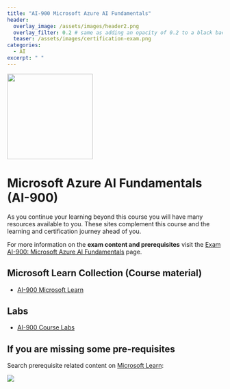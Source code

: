 ```yaml
---
title: "AI-900 Microsoft Azure AI Fundamentals"
header:
  overlay_image: /assets/images/header2.png
  overlay_filter: 0.2 # same as adding an opacity of 0.2 to a black background
  teaser: /assets/images/certification-exam.png
categories:
  - AI
excerpt: " "
---
```

<img src="../../assets/images/certification-exam.png" width="200" height="200">

# Microsoft Azure AI Fundamentals (AI-900)

As you continue your learning beyond this course you will have many resources available to you. These sites complement this course and the learning and certification journey ahead of you.

For more information on the **exam content and prerequisites** visit the [Exam AI-900: Microsoft Azure AI Fundamentals](https://docs.microsoft.com/en-us/learn/certifications/exams/ai-900) page.

## Microsoft Learn Collection (Course material)
- [AI-900 Microsoft Learn](https://aka.ms/courseAI-900)

## Labs
- [AI-900 Course Labs](https://aka.ms/ai900labs)

## If you are missing some pre-requisites
Search prerequisite related content on [Microsoft Learn](https://docs.microsoft.com/en-us/learn/browse/):

<img src="../../assets/images/learn-search.png">